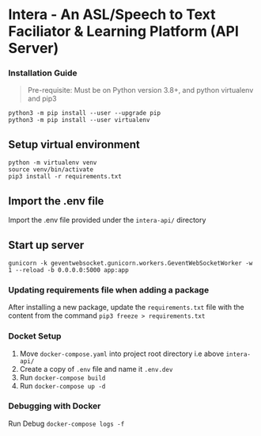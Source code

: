 # Intera - An ASL/Speech to Text Faciliator & Learning Platform (API Server)

### Installation Guide

>Pre-requisite: Must be on Python version 3.8+, and python virtualenv and pip3
```
python3 -m pip install --user --upgrade pip
python3 -m pip install --user virtualenv
```

## Setup virtual environment
```
python -m virtualenv venv
source venv/bin/activate
pip3 install -r requirements.txt
```

## Import the .env file
Import the .env file provided under the `intera-api/` directory

## Start up server
```
gunicorn -k geventwebsocket.gunicorn.workers.GeventWebSocketWorker -w 1 --reload -b 0.0.0.0:5000 app:app

```


### Updating requirements file when adding a package
After installing a new package, update the `requirements.txt` file with the content from the command `pip3 freeze > requirements.txt`


### Docket Setup
1. Move `docker-compose.yaml` into project root directory i.e above `intera-api/`
2. Create a copy of `.env` file and name it `.env.dev`
3. Run `docker-compose build`
4. Run `docker-compose up -d`


### Debugging with Docker
Run Debug `docker-compose logs -f`
